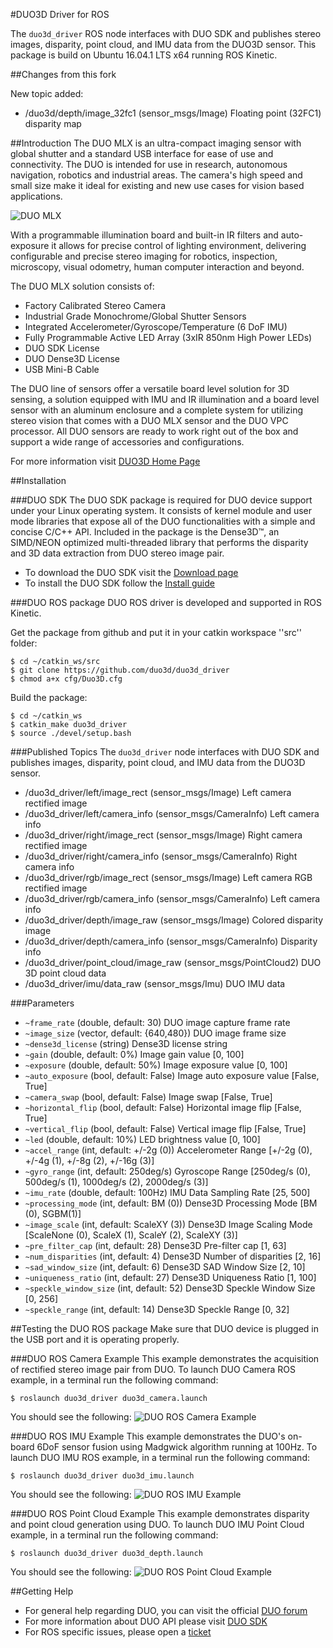 #DUO3D Driver for ROS 

The `duo3d_driver` ROS node interfaces with DUO SDK and publishes stereo images, disparity, point cloud, and IMU data from the DUO3D sensor. This package is build on Ubuntu 16.04.1 LTS x64 running ROS Kinetic.

##Changes from this fork

New topic added:

* /duo3d/depth/image_32fc1 (sensor_msgs/Image)
Floating point (32FC1) disparity map

##Introduction
The DUO MLX is an ultra-compact imaging sensor with global shutter and a standard USB interface for ease of use and connectivity. The DUO is intended for use in research, autonomous navigation, robotics and industrial areas. The camera's high speed and small size make it ideal for existing and new use cases for vision based applications.

![DUO MLX](https://duo3d.com/public/media/products/duo_m_mlx_feb10-136.png)

With a programmable illumination board and built-in IR filters and auto-exposure it allows for precise control of lighting environment, delivering configurable and precise stereo imaging for robotics, inspection, microscopy, visual odometry, human computer interaction and beyond.

The DUO MLX solution consists of:

 * Factory Calibrated Stereo Camera
 * Industrial Grade Monochrome/Global Shutter Sensors
 * Integrated Accelerometer/Gyroscope/Temperature (6 DoF IMU)
 * Fully Programmable Active LED Array (3xIR 850nm High Power LEDs)
 * DUO SDK License
 * DUO Dense3D License
 * USB Mini-B Cable

The DUO line of sensors offer a versatile board level solution for 3D sensing, a solution equipped with IMU and IR illumination and a board level sensor with an aluminum enclosure and a complete system for utilizing stereo vision that comes with a DUO MLX sensor and the DUO VPC processor. All DUO sensors are ready to work right out of the box and support a wide range of accessories and configurations.

For more information visit [DUO3D Home Page](https://duo3d.com)

##Installation

###DUO SDK
The DUO SDK package is required for DUO device support under your Linux operating system. It consists of kernel module and user mode libraries that expose all of the DUO functionalities with a simple and concise C/C++ API. Included in the package is the Dense3D&trade;, an SIMD/NEON optimized multi-threaded library that performs the disparity and 3D data extraction from DUO stereo image pair. 

 * To download the DUO SDK visit the [Download page](https://duo3d.com/docs/downloads)
 * To install the DUO SDK follow the [Install guide](https://duo3d.com/docs/articles/install-all)

###DUO ROS package
DUO ROS driver is developed and supported in ROS Kinetic. 

Get the package from github and put it in your catkin workspace ''src'' folder:

    $ cd ~/catkin_ws/src
    $ git clone https://github.com/duo3d/duo3d_driver
    $ chmod a+x cfg/Duo3D.cfg

Build the package:

    $ cd ~/catkin_ws
    $ catkin_make duo3d_driver
    $ source ./devel/setup.bash


###Published Topics
The `duo3d_driver` node interfaces with DUO SDK and publishes images, disparity, point cloud, and IMU data from the DUO3D sensor.

 * /duo3d_driver/left/image_rect (sensor_msgs/Image)
 Left camera rectified image
 * /duo3d_driver/left/camera_info (sensor_msgs/CameraInfo)
 Left camera info
 * /duo3d_driver/right/image_rect (sensor_msgs/Image)
 Right camera rectified image
 * /duo3d_driver/right/camera_info (sensor_msgs/CameraInfo)
 Right camera info
 * /duo3d_driver/rgb/image_rect (sensor_msgs/Image)
 Left camera RGB rectified image
 * /duo3d_driver/rgb/camera_info (sensor_msgs/CameraInfo)
 Left camera info
 * /duo3d_driver/depth/image_raw (sensor_msgs/Image)
 Colored disparity image
 * /duo3d_driver/depth/camera_info (sensor_msgs/CameraInfo)
 Disparity info
 * /duo3d_driver/point_cloud/image_raw (sensor_msgs/PointCloud2)
 DUO 3D point cloud data
 * /duo3d_driver/imu/data_raw (sensor_msgs/Imu)
 DUO IMU data

###Parameters
* `~frame_rate` (double, default: 30)
DUO image capture frame rate
* `~image_size` (vector<int>, default: {640,480})
DUO image frame size
* `~dense3d_license` (string)
Dense3D license string
* `~gain` (double, default: 0%)
Image gain value [0, 100]
* `~exposure` (double, default: 50%)
Image exposure value [0, 100]
* `~auto_exposure` (bool, default: False)
Image auto exposure value [False, True]
* `~camera_swap` (bool, default: False)
Image swap [False, True]
* `~horizontal_flip` (bool, default: False)
Horizontal image flip [False, True]
* `~vertical_flip` (bool, default: False)
Vertical image flip [False, True]
* `~led` (double, default: 10%)
LED brightness value [0, 100]
* `~accel_range` (int, default: +/-2g (0))
Accelerometer Range [+/-2g (0), +/-4g (1), +/-8g (2), +/-16g (3)]
* `~gyro_range` (int, default: 250deg/s)
Gyroscope Range [250deg/s (0), 500deg/s (1), 1000deg/s (2), 2000deg/s (3)]
* `~imu_rate` (double, default: 100Hz)
IMU Data Sampling Rate [25, 500]
* `~processing_mode` (int, default: BM (0))
Dense3D Processing Mode [BM (0), SGBM(1)]
* `~image_scale` (int, default: ScaleXY (3))
Dense3D Image Scaling Mode [ScaleNone (0), ScaleX (1), ScaleY (2), ScaleXY (3)]
* `~pre_filter_cap` (int, default: 28)
Dense3D Pre-filter cap [1, 63]
* `~num_disparities` (int, default: 4)
Dense3D Number of disparities [2, 16]
* `~sad_window_size` (int, default: 6)
Dense3D SAD Window Size [2, 10]
* `~uniqueness_ratio` (int, default: 27)
Dense3D Uniqueness Ratio [1, 100]
* `~speckle_window_size` (int, default: 52)
Dense3D Speckle Window Size [0, 256]
* `~speckle_range` (int, default: 14)
Dense3D Speckle Range [0, 32]

##Testing the DUO ROS package
Make sure that DUO device is plugged in the USB port and it is operating properly.

###DUO ROS Camera Example
This example demonstrates the acquisition of rectified stereo image pair from DUO. 
To launch DUO Camera ROS example, in a terminal run the following command:

    $ roslaunch duo3d_driver duo3d_camera.launch

You should see the following:
![DUO ROS Camera Example](https://duo3d.com/public/media/products/ROS-DUO-Camera.jpg)

###DUO ROS IMU Example
This example demonstrates the DUO's on-board 6DoF sensor fusion using Madgwick algorithm running at 100Hz.
To launch DUO IMU ROS example, in a terminal run the following command:

    $ roslaunch duo3d_driver duo3d_imu.launch
 
You should see the following:
![DUO ROS IMU Example](https://duo3d.com/public/media/products/ROS-DUO-IMU.jpg)

###DUO ROS Point Cloud Example
This example demonstrates disparity and point cloud generation using DUO. 
To launch DUO IMU Point Cloud example, in a terminal run the following command:

    $ roslaunch duo3d_driver duo3d_depth.launch
 
You should see the following:
![DUO ROS Point Cloud Example](https://duo3d.com/public/media/products/ROS-DUO-PointCloud.jpg)

##Getting Help

 * For general help regarding DUO, you can visit the official [DUO forum](https://duo3d.com/forums)
 * For more information about DUO API please visit [DUO SDK](https://duo3d.com/docs/articles/sdk)
 * For ROS specific issues, please open a [ticket](https://github.com/duo3d/duo3d_driver/issues)
